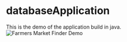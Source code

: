# databaseApplication
This is the demo of the application build in java.
![Farmers Market Finder Demo](demo/demo.gif)
